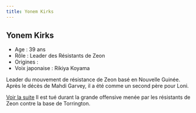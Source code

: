 ```yaml
---
title: Yonem Kirks
---
```


Yonem Kirks
-----------


- Age : 39 ans  
- Rôle : Leader des Résistants de Zeon  
- Origines :   
- Voix japonaise : Rikiya Koyama


Leader du mouvement de résistance de Zeon basé en Nouvelle Guinée. Après le décès de Mahdi Garvey, il a été comme un second père pour Loni.


[Voir la suite](javascript:spoiler();)
Il est tué durant la grande offensive menée par les résistants de Zeon contre la base de Torrington.


